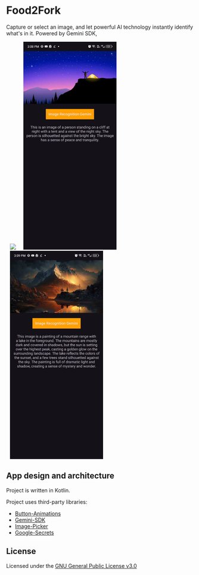 # Food2Fork

Capture or select an image, and let powerful AI technology instantly identify what's in it. Powered by Gemini SDK,



<img src="screenshots/demo.gif" width="250" hspace="10"><img src="screenshots/pic1.jpeg" width="250" hspace="10"><img src="screenshots/pic2.jpeg" width="250" hspace="10">



## App design and architecture
Project is written in Kotlin.


Project uses third-party libraries:
- [Button-Animations](https://github.com/leandroBorgesFerreira/LoadingButtonAndroid)
- [Gemini-SDK](https://developer.android.com/ai/google-ai-client-sdk)
- [Image-Picker](https://github.com/Drjacky/ImagePicker)
- [Google-Secrets](https://developers.google.com/maps/documentation/android-sdk/secrets-gradle-plugin)


## License
Licensed under the [GNU General Public License v3.0](LICENSE)
